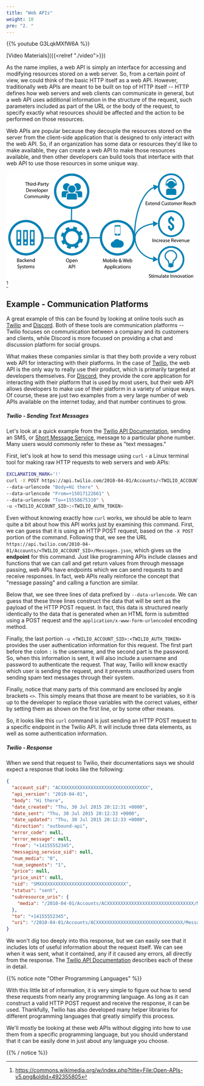 ```yaml
---
title: "Web APIs"
weight: 10
pre: "2. "
---
```


{{% youtube G3LqkMXfW6A %}}

[Video Materials]({{<relref "./video">}})

As the name implies, a web API is simply an interface for accessing and modifying resources stored on a web server. So, from a certain point of view, we could think of the basic HTTP itself as a web API. However, traditionally web APIs are meant to be built on top of HTTP itself -- HTTP defines how web servers and web clients can communicate in general, but a web API uses additional information in the structure of the request, such parameters included as part of the URL or the body of the request, to specify exactly what resources should be affected and the action to be performed on those resources.

Web APIs are popular because they decouple the resources stored on the server from the client-side application that is designed to only interact with the web API. So, if an organization has some data or resources they'd like to make available, they can create a web API to make those resources available, and then other developers can build tools that interface with that web API to use those resources in some unique way.

![Web API Graphic](/images/18/api.png)[^1]

[^1]: https://commons.wikimedia.org/w/index.php?title=File:Open-APIs-v5.png&oldid=492355805

## Example - Communication Platforms

A great example of this can be found by looking at online tools such as [Twilio](https://www.twilio.com/) and [Discord](https://discord.com/). Both of these tools are communication platforms -- Twilio focuses on communication between a company and its customers and clients, while Discord is more focused on providing a chat and discussion platform for social groups. 

What makes these companies similar is that they both provide a very robust web API for interacting with their platforms. In the case of [Twilio](https://www.twilio.com/docs/api), the web API is the only way to really use their product, which is primarily targeted at developers themselves. For [Discord](https://discord.com/developers/docs/intro), they provide the core application for interacting with their platform that is used by most users, but their web API allows developers to make use of their platform in a variety of unique ways. Of course, these are just two examples from a very large number of web APIs available on the internet today, and that number continues to grow.

##### Twilio - Sending Text Messages

Let's look at a quick example from the [Twilio API Documentation](https://www.twilio.com/docs/sms/send-messages), sending an SMS, or [Short Message Service](https://en.wikipedia.org/wiki/SMS), message to a particular phone number. Many users would commonly refer to these as "text messages."

First, let's look at how to send this message using `curl` - a Linux terminal tool for making raw HTTP requests to web servers and web APIs:

```bash
EXCLAMATION_MARK='!'
curl -X POST https://api.twilio.com/2010-04-01/Accounts/<TWILIO_ACCOUNT_SID>/Messages.json \
--data-urlencode "Body=Hi there" \
--data-urlencode "From=+15017122661" \
--data-urlencode "To=+15558675310" \
-u <TWILIO_ACCOUNT_SID>:<TWILIO_AUTH_TOKEN>
```

Even without knowing exactly how `curl` works, we should be able to learn quite a bit about how this API works just by examining this command. First, we can guess that it is using an HTTP POST request, based on the `-X POST` portion of the command. Following that, we see the URL `https://api.twilio.com/2010-04-01/Accounts/<TWILIO_ACCOUNT_SID>/Messages.json`, which gives us the **endpoint** for this command. Just like programming APIs include classes and functions that we can call and get return values from through message passing, web APIs have endpoints which we can send requests to and receive responses. In fact, web APIs really reinforce the concept that "message passing" and calling a function are similar. 

Below that, we see three lines of data prefixed by `--data-urlencode`. We can guess that these three lines construct the data that will be sent as the payload of the HTTP POST request. In fact, this data is structured nearly identically to the data that is generated when an HTML form is submitted using a POST request and the `application/x-www-form-urlencoded` encoding method.

Finally, the last portion `-u <TWILIO_ACCOUNT_SID>:<TWILIO_AUTH_TOKEN>` provides the user authentication information for this request. The first part before the colon `:` is the username, and the second part is the password. So, when this information is sent, it will also include a username and password to authenticate the request. That way, Twilio will know exactly which user is sending the request, and it prevents unauthorized users from sending spam text messages through their system.

Finally, notice that many parts of this command are enclosed by angle brackets `<>`. This simply means that those are meant to be variables, so it is up to the developer to replace those variables with the correct values, either by setting them as shown on the first line, or by some other means. 

So, it looks like this `curl` command is just sending an HTTP POST request to a specific endpoint in the Twilio API. It will include three data elements, as well as some authentication information.

##### Twilio - Response

When we send that request to Twilio, their documentations says we should expect a response that looks like the following:

```json
{
  "account_sid": "ACXXXXXXXXXXXXXXXXXXXXXXXXXXXXXXXX",
  "api_version": "2010-04-01",
  "body": "Hi there",
  "date_created": "Thu, 30 Jul 2015 20:12:31 +0000",
  "date_sent": "Thu, 30 Jul 2015 20:12:33 +0000",
  "date_updated": "Thu, 30 Jul 2015 20:12:33 +0000",
  "direction": "outbound-api",
  "error_code": null,
  "error_message": null,
  "from": "+14155552345",
  "messaging_service_sid": null,
  "num_media": "0",
  "num_segments": "1",
  "price": null,
  "price_unit": null,
  "sid": "SMXXXXXXXXXXXXXXXXXXXXXXXXXXXXXXXX",
  "status": "sent",
  "subresource_uris": {
    "media": "/2010-04-01/Accounts/ACXXXXXXXXXXXXXXXXXXXXXXXXXXXXXXXX/Messages/SMXXXXXXXXXXXXXXXXXXXXXXXXXXXXXXXX/Media.json"
  },
  "to": "+14155552345",
  "uri": "/2010-04-01/Accounts/ACXXXXXXXXXXXXXXXXXXXXXXXXXXXXXXXX/Messages/SMXXXXXXXXXXXXXXXXXXXXXXXXXXXXXXXX.json"
}
```

We won't dig too deeply into this response, but we can easily see that it includes lots of useful information about the request itself. We can see when it was sent, what it contained, any if it caused any errors, all directly from the response. The [Twilio API Documentation](https://www.twilio.com/docs/sms/send-messages) describes each of these in detail. 

{{% notice note "Other Programming Languages" %}}

With this little bit of information, it is very simple to figure out how to send these requests from nearly any programming language. As long as it can construct a valid HTTP POST request and receive the response, it can be used. Thankfully, Twilio has also developed many helper libraries for different programming languages that greatly simplify this process. 

We'll mostly be looking at these web APIs without digging into how to use them from a specific programming language, but you should understand that it can be easily done in just about any language you choose. 

{{% / notice %}}
